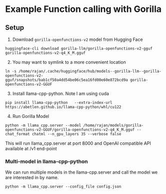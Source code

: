 # Example Function calling with Gorilla

## Setup

1. Download `gorilla-openfunctions-v2` model from Hugging Face
```shell
huggingface-cli download gorilla-llm/gorilla-openfunctions-v2-gguf gorilla-openfunctions-v2-q4_K_M.gguf
```

2. You may want to symlink to a more convenient location
```shell
ln -s /home/rajan/.cache/huggingface/hub/models--gorilla-llm--gorilla-openfunctions-v2-gguf/snapshots/bab1cf50a4dd54be06c5ea16fd00e60e872bcd9a gorilla-openfunctions-v2-GGUF
```

3. Install llama-cpp-python. Note I am using cuda

```shell
pip install llama-cpp-python   --extra-index-url https://abetlen.github.io/llama-cpp-python/whl/cu122
```

4. Run Gorilla Model
```shell
python -m llama_cpp.server --model /home/rajan/models/gorilla-openfunctions-v2-GGUF/gorilla-openfunctions-v2-q4_K_M.gguf --chat_format chatml --n_gpu_layers 35 --verbose false
```
This will run llama_cpp.server at port 8000 and OpenAI compatible API available at /v1 end-point


### Multi-model in llama-cpp-python
We can run multiple models in the llama-cpp.server and call the model we are interested in by name.
```shell
python -m llama_cpp.server --config_file config.json
```
